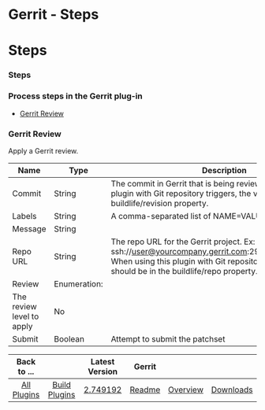 
Gerrit - Steps
==============

# Steps


### Steps




### Process steps in the Gerrit plug-in

* [Gerrit Review](#gerrit_review)


### Gerrit Review

Apply a Gerrit review.


| Name | Type | Description                                                                                                          | Required |
| ---- | ---- | -------------------------------------------------------------------------------------------------------------------- | -------- |
| Commit | String | The commit in Gerrit that is being reviewed. When using this plugin with Git repository triggers, the value will be in the buildlife/revision property. | No |
| Labels | String | A comma-separated list of NAME=VALUE pairs | No |
| Message | String |  | No |
| Repo URL | String | The repo URL for the Gerrit project. Ex: ssh://user@yourcompany.gerrit.com:29418/path/to/repo.git. When using this plugin with Git repository triggers, the value should be in the buildlife/repo property. | No |
| Review | Enumeration:
| The review level to apply | No |
| Submit | Boolean | Attempt to submit the patchset | No |



|Back to ...||Latest Version|Gerrit |||
| :---: | :---: | :---: | :---: | :---: | :---: |
|[All Plugins](../../index.md)|[Build Plugins](../README.md)|[2.749192](https://raw.githubusercontent.com/UrbanCode/IBM-UCB-PLUGINS/main/files/Gerrit/gerrit-2.749192.zip)|[Readme](README.md)|[Overview](overview.md)|[Downloads](downloads.md)|

